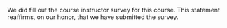 We did fill out the course instructor survey for this course. This statement reaffirms, on our honor, that we have submitted the survey.